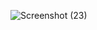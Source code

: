 ![Screenshot (23)](https://github.com/user-attachments/assets/e44ba1cb-9349-4d39-98e1-c23eec876807)
